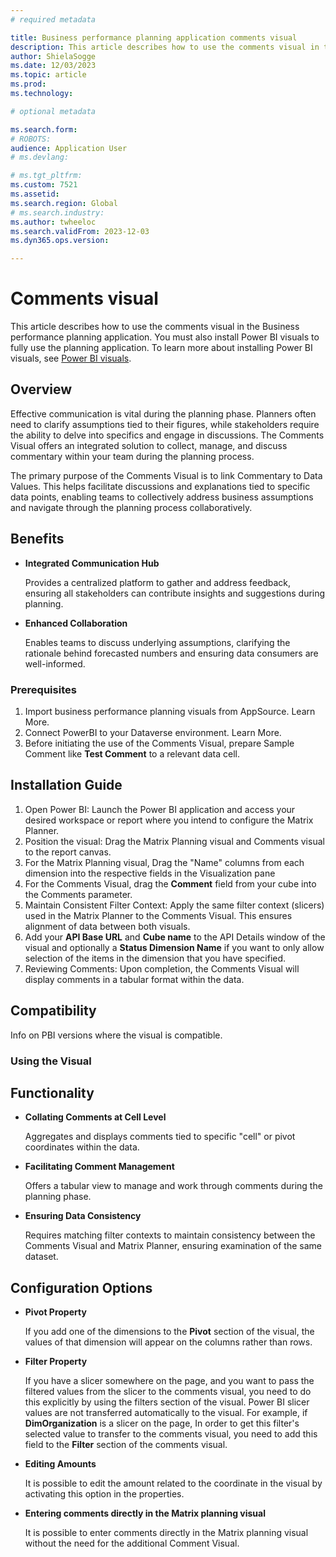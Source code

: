 ```yaml
---
# required metadata

title: Business performance planning application comments visual
description: This article describes how to use the comments visual in the Business performance planning application.
author: ShielaSogge
ms.date: 12/03/2023
ms.topic: article
ms.prod: 
ms.technology: 

# optional metadata

ms.search.form: 
# ROBOTS: 
audience: Application User
# ms.devlang: 

# ms.tgt_pltfrm: 
ms.custom: 7521
ms.assetid: 
ms.search.region: Global
# ms.search.industry: 
ms.author: twheeloc
ms.search.validFrom: 2023-12-03
ms.dyn365.ops.version: 

---
```

# Comments visual

This article describes how to use the comments visual in the Business performance planning application. You must also install Power BI visuals to fully use the planning application. To learn more about installing Power BI visuals, see [Power BI visuals](/power-bi/developer/visuals).

## Overview

Effective communication is vital during the planning phase. Planners often need to clarify assumptions tied to their figures, while stakeholders require the ability to delve into specifics and engage in discussions. The Comments Visual offers an integrated solution to collect, manage, and discuss commentary within your team during the planning process.

The primary purpose of the Comments Visual is to link Commentary to Data Values. This helps facilitate discussions and explanations tied to specific data points, enabling teams to collectively address business assumptions and navigate through the planning process collaboratively.

## Benefits

-   **Integrated Communication Hub**

    Provides a centralized platform to gather and address feedback, ensuring all stakeholders can contribute insights and suggestions during planning.

-   **Enhanced Collaboration**

    Enables teams to discuss underlying assumptions, clarifying the rationale behind forecasted numbers and ensuring data consumers are well-informed.

### Prerequisites

1.  Import business performance planning visuals from AppSource. Learn More.
2.  Connect PowerBI to your Dataverse environment. Learn More.
3.  Before initiating the use of the Comments Visual, prepare Sample Comment like **Test Comment** to a relevant data cell.

## Installation Guide

1.  Open Power BI: Launch the Power BI application and access your desired workspace or report where you intend to configure the Matrix Planner.
2.  Position the visual: Drag the Matrix Planning visual and Comments visual to the report canvas.
3.  For the Matrix Planning visual, Drag the "Name" columns from each dimension into the respective fields in the Visualization pane
4.  For the Comments Visual, drag the **Comment** field from your cube into the Comments parameter.
5.  Maintain Consistent Filter Context: Apply the same filter context (slicers) used in the Matrix Planner to the Comments Visual. This ensures alignment of data between both visuals.
6.  Add your **API Base URL** and **Cube name** to the API Details window of the visual and optionally a **Status Dimension Name** if you want to only allow selection of the items in the dimension that you have specified.
7.  Reviewing Comments: Upon completion, the Comments Visual will display comments in a tabular format within the data.

## Compatibility

Info on PBI versions where the visual is compatible.

### Using the Visual

## Functionality

-   **Collating Comments at Cell Level**

    Aggregates and displays comments tied to specific "cell" or pivot coordinates within the data.

-   **Facilitating Comment Management**

    Offers a tabular view to manage and work through comments during the planning phase.

-   **Ensuring Data Consistency**

    Requires matching filter contexts to maintain consistency between the Comments Visual and Matrix Planner, ensuring examination of the same dataset.

## Configuration Options

-   **Pivot Property**

    If you add one of the dimensions to the **Pivot** section of the visual, the values of that dimension will appear on the columns rather than rows.

-   **Filter Property**

    If you have a slicer somewhere on the page, and you want to pass the filtered values from the slicer to the comments visual, you need to do this explicitly by using the filters section of the visual. Power BI slicer values are not transferred automatically to the visual. For example, if **DimOrganization** is a slicer on the page, In order to get this filter's selected value to transfer to the comments visual, you need to add this field to the **Filter** section of the comments visual.

-   **Editing Amounts**

    It is possible to edit the amount related to the coordinate in the visual by activating this option in the properties.

-   **Entering comments directly in the Matrix planning visual**

    It is possible to enter comments directly in the Matrix planning visual without the need for the additional Comment Visual.
